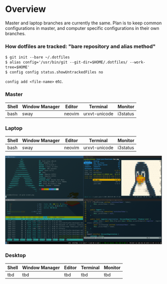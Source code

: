 # Overview

Master and laptop branches are currently the same. Plan is to keep common configurations in master, and computer specific configurations in their own branches.

### How dotfiles are tracked: "bare repository and alias method"

```
$ git init --bare ~/.dotfiles
$ alias config='/usr/bin/git --git-dir=$HOME/.dotfiles/ --work-tree=$HOME'
$ config config status.showUntrackedFiles no
```

`config add <file-name>` etc.

### Master

| Shell | Window Manager | Editor | Terminal      | Monitor  |
| ----- | -------------- | ------ | ------------- | -------- |
| bash  | sway           | neovim | urxvt-unicode | i3status |

### Laptop

| Shell | Window Manager | Editor | Terminal      | Monitor  |
| ----- | -------------- | ------ | ------------- | -------- |
| bash  | sway           | neovim | urxvt-unicode | i3status |

![screenshot](https://raw.githubusercontent.com/YaroBear/dotfiles/master/screen.png)

### Desktop

| Shell | Window Manager | Editor | Terminal | Monitor |
| ----- | -------------- | ------ | -------- | ------- |
| tbd   | tbd            | tbd    | tbd      | tbd     |
